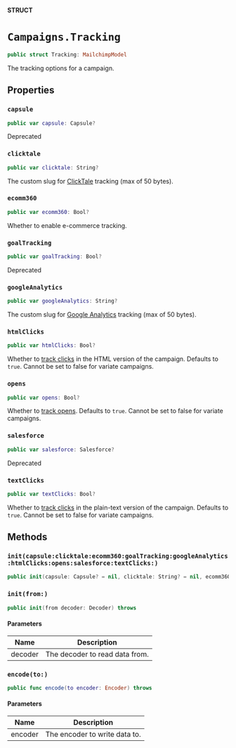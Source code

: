 **STRUCT**

# `Campaigns.Tracking`

```swift
public struct Tracking: MailchimpModel
```

The tracking options for a campaign.

## Properties
### `capsule`

```swift
public var capsule: Capsule?
```

Deprecated

### `clicktale`

```swift
public var clicktale: String?
```

The custom slug for [ClickTale](https://mailchimp.com/help/additional-tracking-options-for-campaigns/) tracking (max of 50 bytes).

### `ecomm360`

```swift
public var ecomm360: Bool?
```

Whether to enable e-commerce tracking.

### `goalTracking`

```swift
public var goalTracking: Bool?
```

Deprecated

### `googleAnalytics`

```swift
public var googleAnalytics: String?
```

The custom slug for [Google Analytics](https://mailchimp.com/help/integrate-google-analytics-with-mailchimp/) tracking (max of 50 bytes).

### `htmlClicks`

```swift
public var htmlClicks: Bool?
```

Whether to [track clicks](https://mailchimp.com/help/enable-and-view-click-tracking/) in the HTML version of the campaign. Defaults to `true`. Cannot be set to false for variate campaigns.

### `opens`

```swift
public var opens: Bool?
```

Whether to [track opens](https://mailchimp.com/help/about-open-tracking/). Defaults to `true`. Cannot be set to false for variate campaigns.

### `salesforce`

```swift
public var salesforce: Salesforce?
```

Deprecated

### `textClicks`

```swift
public var textClicks: Bool?
```

Whether to [track clicks](https://mailchimp.com/help/enable-and-view-click-tracking/) in the plain-text version of the campaign. Defaults to `true`. Cannot be set to false for variate campaigns.

## Methods
### `init(capsule:clicktale:ecomm360:goalTracking:googleAnalytics:htmlClicks:opens:salesforce:textClicks:)`

```swift
public init(capsule: Capsule? = nil, clicktale: String? = nil, ecomm360: Bool? = nil, goalTracking: Bool? = nil, googleAnalytics: String? = nil, htmlClicks: Bool? = nil, opens: Bool? = nil, salesforce: Salesforce? = nil, textClicks: Bool? = nil)
```

### `init(from:)`

```swift
public init(from decoder: Decoder) throws
```

#### Parameters

| Name | Description |
| ---- | ----------- |
| decoder | The decoder to read data from. |

### `encode(to:)`

```swift
public func encode(to encoder: Encoder) throws
```

#### Parameters

| Name | Description |
| ---- | ----------- |
| encoder | The encoder to write data to. |